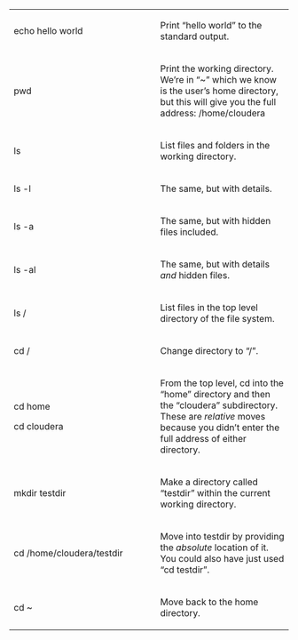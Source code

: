 <table>
<tbody>
<tr>
<td width="312">
<p>echo hello world</p>
</td>
<td width="312">
<p>Print &ldquo;hello world&rdquo; to the standard output.</p>
</td>
</tr>
<tr>
<td width="312">
<p>pwd</p>
</td>
<td width="312">
<p>Print the working directory.&nbsp; We&rsquo;re in &ldquo;~&rdquo; which we know is the user&rsquo;s home directory, but this will give you the full address: /home/cloudera</p>
</td>
</tr>
<tr>
<td width="312">
<p>ls</p>
</td>
<td width="312">
<p>List files and folders in the working directory.</p>
</td>
</tr>
<tr>
<td width="312">
<p>ls -l</p>
</td>
<td width="312">
<p>The same, but with details.</p>
</td>
</tr>
<tr>
<td width="312">
<p>ls -a</p>
</td>
<td width="312">
<p>The same, but with hidden files included.</p>
</td>
</tr>
<tr>
<td width="312">
<p>ls -al</p>
</td>
<td width="312">
<p>The same, but with details <em>and</em> hidden files.</p>
</td>
</tr>
<tr>
<td width="312">
<p>ls /</p>
</td>
<td width="312">
<p>List files in the top level directory of the file system.</p>
</td>
</tr>
<tr>
<td width="312">
<p>cd /</p>
</td>
<td width="312">
<p>Change directory to &ldquo;/&rdquo;.</p>
</td>
</tr>
<tr>
<td width="312">
<p>cd home</p>
<p>cd cloudera</p>
</td>
<td width="312">
<p>From the top level, cd into the &ldquo;home&rdquo; directory and then the &ldquo;cloudera&rdquo; subdirectory.&nbsp; These are <em>relative</em> moves because you didn&rsquo;t enter the full address of either directory.</p>
</td>
</tr>
<tr>
<td width="312">
<p>mkdir testdir</p>
</td>
<td width="312">
<p>Make a directory called &ldquo;testdir&rdquo; within the current working directory.</p>
</td>
</tr>
<tr>
<td width="312">
<p>cd /home/cloudera/testdir</p>
</td>
<td width="312">
<p>Move into testdir by providing the <em>absolute</em> location of it.&nbsp; You could also have just used &ldquo;cd testdir&rdquo;.</p>
</td>
</tr>
<tr>
<td width="312">
<p>cd ~</p>
</td>
<td width="312">
<p>Move back to the home directory.</p>
</td>
</tr>
</tbody>
</table>

